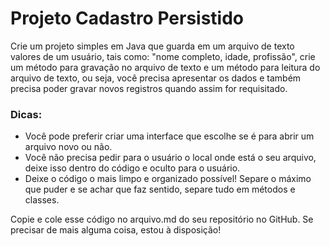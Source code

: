 # Projeto Cadastro Persistido

Crie um projeto simples em Java que guarda em um arquivo de texto valores de um usuário, tais como: "nome completo, idade, profissão", crie um método para gravação no arquivo de texto e um método para leitura do arquivo de texto, ou seja, você precisa apresentar os dados e também precisa poder gravar novos registros quando assim for requisitado.

### Dicas:

- Você pode preferir criar uma interface que escolhe se é para abrir um arquivo novo ou não.
- Você não precisa pedir para o usuário o local onde está o seu arquivo, deixe isso dentro do código e oculto para o usuário.
- Deixe o código o mais limpo e organizado possível! Separe o máximo que puder e se achar que faz sentido, separe tudo em métodos e classes.

Copie e cole esse código no arquivo.md do seu repositório no GitHub. Se precisar de mais alguma coisa, estou à disposição!
